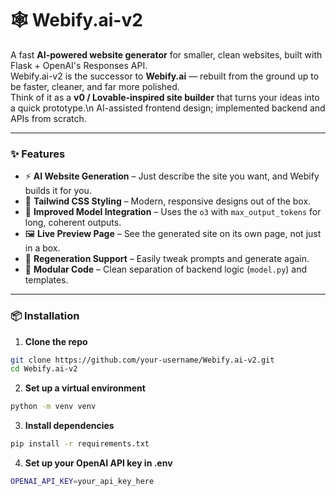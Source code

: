 ﻿# 🕸️ Webify.ai-v2

A fast **AI-powered website generator** for smaller, clean websites, built with Flask + OpenAI's Responses API.  
Webify.ai-v2 is the successor to **Webify.ai** — rebuilt from the ground up to be faster, cleaner, and far more polished.  
Think of it as a **v0 / Lovable-inspired site builder** that turns your ideas into a quick prototype.\n
AI-assisted frontend design; implemented backend and APIs from scratch.

---

### ✨ Features

- ⚡ **AI Website Generation** – Just describe the site you want, and Webify builds it for you.  
- 🎨 **Tailwind CSS Styling** – Modern, responsive designs out of the box.  
- 🧠 **Improved Model Integration** – Uses the `o3` with `max_output_tokens` for long, coherent outputs.  
- 🖼 **Live Preview Page** – See the generated site on its own page, not just in a box.  
- 🔄 **Regeneration Support** – Easily tweak prompts and generate again.  
- 🧰 **Modular Code** – Clean separation of backend logic (`model.py`) and templates.

---

### 📦 Installation

1. **Clone the repo**
```bash
git clone https://github.com/your-username/Webify.ai-v2.git
cd Webify.ai-v2
```

2. **Set up a virtual environment**
```bash
python -m venv venv
```

3. **Install dependencies**
```bash
pip install -r requirements.txt
```

4. **Set up your OpenAI API key in .env**
```bash
OPENAI_API_KEY=your_api_key_here
```









